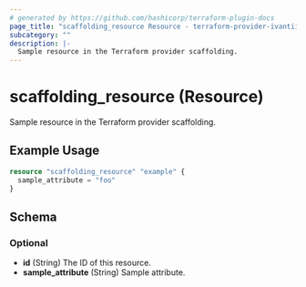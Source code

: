 ```yaml
---
# generated by https://github.com/hashicorp/terraform-plugin-docs
page_title: "scaffolding_resource Resource - terraform-provider-ivantiism"
subcategory: ""
description: |-
  Sample resource in the Terraform provider scaffolding.
---
```


# scaffolding_resource (Resource)

Sample resource in the Terraform provider scaffolding.

## Example Usage

```terraform
resource "scaffolding_resource" "example" {
  sample_attribute = "foo"
}
```

<!-- schema generated by tfplugindocs -->
## Schema

### Optional

- **id** (String) The ID of this resource.
- **sample_attribute** (String) Sample attribute.


